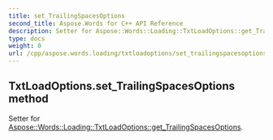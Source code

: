 ```yaml
---
title: set_TrailingSpacesOptions
second_title: Aspose.Words for C++ API Reference
description: Setter for Aspose::Words::Loading::TxtLoadOptions::get_TrailingSpacesOptions. 
type: docs
weight: 0
url: /cpp/aspose.words.loading/txtloadoptions/set_trailingspacesoptions/
---
```

## TxtLoadOptions.set_TrailingSpacesOptions method


Setter for [Aspose::Words::Loading::TxtLoadOptions::get_TrailingSpacesOptions](./get_trailingspacesoptions/).

